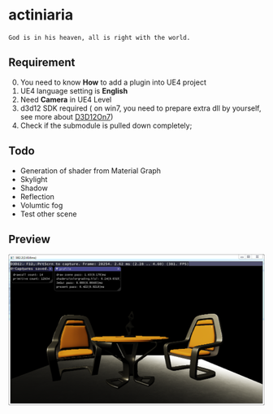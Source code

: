 # actiniaria
    God is in his heaven, all is right with the world.

## Requirement
0. You need to know **How** to add a plugin into UE4 project
1. UE4 language setting is **English**
2. Need  **Camera** in UE4 Level
3. d3d12 SDK required ( on win7, you need to prepare extra dll by yourself, see more about [D3D12On7](https://microsoft.github.io/DirectX-Specs/d3d/D3D12onWin7.html))
4. Check if the submodule is pulled down completely;

## Todo
- Generation of shader from Material Graph
- Skylight 
- Shadow
- Reflection
- Volumtic fog
- Test other scene

## Preview
![](preview.png)